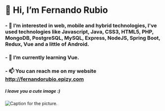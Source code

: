 # 👋 Hi, I’m Fernando Rubio
### - 👀 I’m interested in web, mobile and hybrid technologies,  I've used technologies like Javascript, Java, CSS3, HTML5, PHP, MongoDB, PostgreSQL, MySQL, Express, NodeJS, Spring Boot, Redux, Vue and a little of Android.
### - 🌱 I’m currently learning Vue.

### - 📫 You can reach me on my website http://fernandorubio.epizy.com

##### I leave you a cute image :)
![Caption for the picture.](https://cdn.dribbble.com/users/43762/screenshots/1438974/ng-colab-space_night.gif)
<!---
FernandoRub13/FernandoRub13 is a ✨ special ✨ repository because its `README.md` (this file) appears on your GitHub profile.
You can click the Preview link to take a look at your changes.
--->
